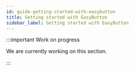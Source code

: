```yaml
---
id: guide-getting-started-with-easybutton
title: Getting started with EasyButton
sidebar_label: Getting started with EasyButton
---
```


:::important Work on progress

We are currently working on this section.

:::
